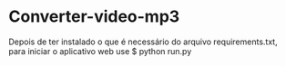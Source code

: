 # Converter-video-mp3
Depois de ter instalado o que é necessário do arquivo requirements.txt, para iniciar o aplicativo web use $ python run.py
